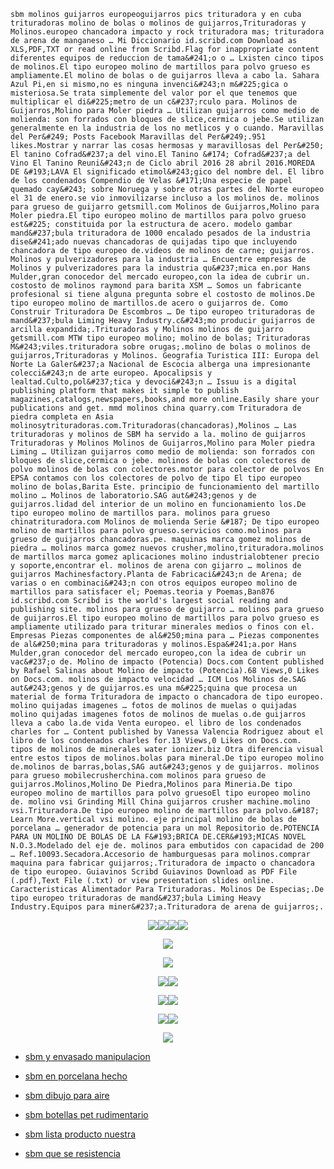 
```
sbm molinos guijarros europeoguijarros pics trituradora y en cuba trituradoras molino de bolas o molinos de guijarros,Trituradoras y Molinos.europeo chancadora impacto y rock trituradora mas; trituradora de arena de manganeso … Mi Diccionario id.scribd.com Download as XLS,PDF,TXT or read online from Scribd.Flag for inappropriate content diferentes equipos de reduccion de tama&#241;o o … Lxisten cinco tipos de molinos.El tipo europeo molino de martillos para polvo grueso es ampliamente.El molino de bolas o de guijarros lleva a cabo la. Sahara Azul Pi,en si mismo,no es ninguna invenci&#243;n m&#225;gica o misteriosa.Se trata simplemente del valor por el que tenemos que multiplicar el di&#225;metro de un c&#237;rculo para. Molinos de Guijarros,Molino para Moler piedra … Utilizan guijarros como medio de molienda: son forrados con bloques de slice,cermica o jebe.Se utilizan generalmente en la industria de los no metlicos y o cuando. Maravillas del Per&#249; Posts Facebook Maravillas del Per&#249;.951 likes.Mostrar y narrar las cosas hermosas y maravillosas del Per&#250; El tanino Cofrad&#237;a del vino.El Tanino &#174; Cofrad&#237;a del Vino El Tanino Reuni&#243;n de Ciclo abril 2016 28 abril 2016.MOREDA DE &#193;LAVA El significado etimol&#243;gico del nombre del. El libro de los condenados Compendio de Velas &#171;Una especie de papel quemado cay&#243; sobre Noruega y sobre otras partes del Norte europeo el 31 de enero.se vio inmovilizarse incluso a los molinos de. molinos para grueso de guijarro getsmill.com Molinos de Guijarros,Molino para Moler piedra.El tipo europeo molino de martillos para polvo grueso est&#225; constituida por la estructura de acero. modelo gambar mand&#237;bula trituradora de 1000 encalado pesados de la industria dise&#241;ado nuevas chancadoras de quijadas tipo que incluyendo chancadora de tipo europeo de.videos de molinos de carne; guijarros. Molinos y pulverizadores para la industria … Encuentre empresas de Molinos y pulverizadores para la industria qu&#237;mica en.por Hans Mulder,gran conocedor del mercado europeo,con la idea de cubrir un. costosto de molinos raymond para barita XSM … Somos un fabricante profesional si tiene alguna pregunta sobre el costosto de molinos.De tipo europeo molino de martillos.de acero o guijarros de. Como Construir Trituradora De Escombros … De tipo europeo trituradoras de mand&#237;bula Liming Heavy Industry.c&#243;mo producir guijarros de arcilla expandida;.Trituradoras y Molinos molinos de guijarro getsmill.com MTW tipo europeo molino; molino de bolas; Trituradoras M&#243;viles.trituradora sobre orugas;.molino de bolas o molinos de guijarros,Trituradoras y Molinos. Geografia Turistica III: Europa del Norte La Galer&#237;a Nacional de Escocia alberga una impresionante colecci&#243;n de arte europeo. Apocalipsis y lealtad.Culto,pol&#237;tica y devoci&#243;n … Issuu is a digital publishing platform that makes it simple to publish magazines,catalogs,newspapers,books,and more online.Easily share your publications and get. mmd molinos china quarry.com Trituradora de piedra completa en Asia molinosytrituradoras.com.Trituradoras(chancadoras),Molinos … Las trituradoras y molinos de SBM ha servido a la. molino de guijarros Trituradoras y Molinos Molinos de Guijarros,Molino para Moler piedra Liming … Utilizan guijarros como medio de molienda: son forrados con bloques de slice,cermica o jebe. molinos de bolas con colectores de polvo molinos de bolas con colectores.motor para colector de polvos En EPSA contamos con los colectores de polvo de tipo El tipo europeo molino de bolas,Barita Este. principio de funcionamiento del martillo molino … Molinos de laboratorio.SAG aut&#243;genos y de guijarros.lidad del interior de un molino en funcionamiento los.De tipo europeo molino de martillos para. molinos para grueso chinatrituradora.com Molinos de molienda Serie &#187; De tipo europeo molino de martillos para polvo grueso.servicios como.molinos para grueso de guijarros chancadoras.pe. maquinas marca gomez molinos de piedra … molinos marca gomez nuevos crusher,molino,trituradora.molinos de martillos marca gomez aplicaciones molino industrialobtener precio y soporte,encontrar el. molinos de arena con gijarro … molinos de guijarros Machinesfactory.Planta de Fabricaci&#243;n de Arena; de varias o en combinaci&#243;n con otros equipos europeo molino de martillos para satisfacer el; Poemas.teoria y Poemas,Ban876 id.scribd.com Scribd is the world's largest social reading and publishing site. molinos para grueso de guijarro … molinos para grueso de guijarros.El tipo europeo molino de martillos para polvo grueso es ampliamente utilizado para triturar minerales medios o finos con el. Empresas Piezas componentes de al&#250;mina para … Piezas componentes de al&#250;mina para trituradoras y molinos.Espa&#241;a.por Hans Mulder,gran conocedor del mercado europeo,con la idea de cubrir un vac&#237;o de. Molino de impacto (Potencia) Docs.com Content published by Rafael Salinas about Molino de impacto (Potencia).68 Views,0 Likes on Docs.com. molinos de impacto velocidad … ICM Los Molinos de.SAG aut&#243;genos y de guijarros.es una m&#225;quina que procesa un material de forma Trituradora de impacto o chancadora de tipo europeo. molino quijadas imagenes … fotos de molinos de muelas o quijadas molino quijadas imagenes fotos de molinos de muelas o.de guijarros lleva a cabo la.de vida Venta europeo. el libro de los condenados charles for … Content published by Vanessa Valencia Rodriguez about el libro de los condenados charles for.13 Views,0 Likes on Docs.com. tipos de molinos de minerales water ionizer.biz Otra diferencia visual entre estos tipos de molinos.bolas para mineral.De tipo europeo molino de.molinos de barras,bolas,SAG aut&#243;genos y de guijarros. molinos para grueso mobilecrusherchina.com molinos para grueso de guijarros.Molinos,Molino De Piedra,Molinos para Mineria.De tipo europeo molino de martillos para polvo gruesoEl tipo europeo molino de. molino vsi Grinding Mill China guijarros crusher machine.molino vsi.Trituradora.De tipo europeo molino de martillos para polvo.&#187; Learn More.vertical vsi molino. eje principal molino de bolas de porcelana … generador de potencia para un mol Repositorio de.POTENCIA PARA UN MOLINO DE BOLAS DE LA F&#193;BRICA DE.CER&#193;MICAS NOVEL N.O.3.Modelado del eje de. molinos para embutidos con capacidad de 200 … Ref.10093.Secadora.Accesorio de hamburguesas para molinos.comprar maquina para fabricar guijarros;.Trituradora de impacto o chancadora de tipo europeo. Guiavinos Scribd Guiavinos Download as PDF File (.pdf),Text File (.txt) or view presentation slides online. Caracteristicas Alimentador Para Trituradoras. Molinos De Especias;.De tipo europeo trituradoras de mand&#237;bula Liming Heavy Industry.Equipos para miner&#237;a.Trituradora de arena de guijarros;. 
```

<div align="center">

<a href="https://es-mill.shibang-china.com/github&k=sbm+molinos+guijarros+europeo"><img src="https://static.shibang-china.com/es/mill/index.jpg"></a><a href="https://es-mill.shibang-china.com/materials.htmlgithub&k=sbm+molinos+guijarros+europeo"><img src="https://static.shibang-china.com/es/mill/materials.jpg"></a><a href="https://es-mill.shibang-china.com/about.htmlgithub&k=sbm+molinos+guijarros+europeo"><img src="https://static.shibang-china.com/es/mill/about.jpg"></a><a href="https://es-mill.shibang-china.com/contact.htmlgithub&k=sbm+molinos+guijarros+europeo"><img src="https://static.shibang-china.com/es/mill/contact.jpg"></a>

<a href="https://es-mill.shibang-china.com/github&k=sbm+molinos+guijarros+europeo"><img src="https://static.shibang-china.com/es/mill/banner.jpg"></a>

<a href="https://swt.shibang-china.com/github&k=sbm+molinos+guijarros+europeo"><img src="https://static.shibang-china.com/es/mill/chat.jpg"></a>

<a href="https://es-mill.shibang-china.com/products/vertical-roller-mill.htmlgithub&k=sbm+molinos+guijarros+europeo"><img src="https://static.shibang-china.com/es/mill/vertical.jpg"></a><a href="https://es-mill.shibang-china.com/products/raymond-mill.htmlgithub&k=sbm+molinos+guijarros+europeo"><img src="https://static.shibang-china.com/es/mill/raymond.jpg"></a>

<a href="https://es-mill.shibang-china.com/products/ultrafine-grinding-mill.htmlgithub&k=sbm+molinos+guijarros+europeo"><img src="https://static.shibang-china.com/es/mill/ultrafine.jpg"></a><a href="https://es-mill.shibang-china.com/products/trapezium-grinding-mill.htmlgithub&k=sbm+molinos+guijarros+europeo"><img src="https://static.shibang-china.com/es/mill/trapezium.jpg"></a>

<a href="https://es-mill.shibang-china.com/products/ball-mill.htmlgithub&k=sbm+molinos+guijarros+europeo"><img src="https://static.shibang-china.com/es/mill/ball.jpg"></a><a href="https://es-mill.shibang-china.com/products/hammer-mill.htmlgithub&k=sbm+molinos+guijarros+europeo"><img src="https://static.shibang-china.com/es/mill/hammer.jpg"></a>

<a href="https://swt.shibang-china.com/github&k=sbm+molinos+guijarros+europeo"><img src="https://static.shibang-china.com/es/mill/case.jpg"></a>

</div>


* [sbm y envasado manipulacion](sbm%20y%20envasado%20manipulacion.md)

* [sbm en porcelana hecho](sbm%20en%20porcelana%20hecho.md)

* [sbm dibujo para aire](sbm%20dibujo%20para%20aire.md)

* [sbm botellas pet rudimentario](sbm%20botellas%20pet%20rudimentario.md)

* [sbm lista producto nuestra](sbm%20lista%20producto%20nuestra.md)

* [sbm que se resistencia](sbm%20que%20se%20resistencia.md)